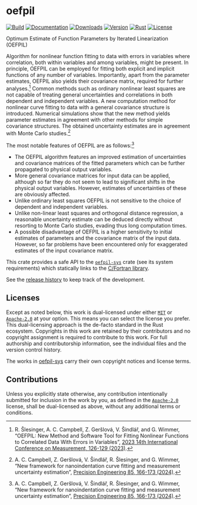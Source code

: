 # oefpil

[![Build][]](https://github.com/qu1x/oefpil/actions/workflows/build.yml)
[![Documentation][]](https://docs.rs/oefpil)
[![Downloads][]](https://crates.io/crates/oefpil)
[![Version][]](https://crates.io/crates/oefpil)
[![Rust][]](https://www.rust-lang.org)
[![License][]](https://opensource.org/licenses)

[Build]: https://github.com/qu1x/oefpil/actions/workflows/build.yml/badge.svg
[Documentation]: https://docs.rs/oefpil/badge.svg
[Downloads]: https://img.shields.io/crates/d/oefpil.svg
[Version]: https://img.shields.io/crates/v/oefpil.svg
[Rust]: https://img.shields.io/badge/rust-v1.82.0-brightgreen.svg
[License]: https://img.shields.io/badge/License-MIT%2FApache--2.0-blue.svg

Optimum Estimate of Function Parameters by Iterated Linearization (OEFPIL)

Algorithm for nonlinear function fitting to data with errors in variables where correlation,
both within variables and among variables, might be present. In principle, OEFPIL can be
employed for fitting both explicit and implicit functions of any number of variables.
Importantly, apart from the parameter estimates, OEFPIL also yields their covariance matrix,
required for further analyses.[^1] Common methods such as ordinary nonlinear least squares are
not capable of treating general uncertainties and correlations in both dependent and independent
variables. A new computation method for nonlinear curve fitting to data with a general
covariance structure is introduced. Numerical simulations show that the new method yields
parameter estimates in agreement with other methods for simple covariance structures. The
obtained uncertainty estimates are in agreement with Monte Carlo studies.[^2]

The most notable features of OEFPIL are as follows:[^2]

  * The OEFPIL algorithm features an improved estimation of uncertainties and covariance
    matrices of the fitted parameters which can be further propagated to physical output
    variables.
  * More general covariance matrices for input data can be applied, although so far they do not
    seem to lead to significant shifts in the physical output variables. However, estimates of
    uncertainties of these are obviously affected.
  * Unlike ordinary least squares OEFPIL is not sensitive to the choice of dependent and
    independent variables.
  * Unlike non-linear least squares and orthogonal distance regression, a reasonable uncertainty
    estimate can be deduced directly without resorting to Monte Carlo studies, evading thus long
    computation times.
  * A possible disadvantage of OEFPIL is a higher sensitivity to initial estimates of parameters
    and the covariance matrix of the input data. However, so far problems have been encountered
    only for exaggerated estimates of the input covariance matrix.

[^1]: R. Šlesinger, A. C. Campbell, Z. Geršlová, V. Šindlář, and G. Wimmer, “OEFPIL: New Method
and Software Tool for Fitting Nonlinear Functions to Correlated Data With Errors in Variables”,
[2023 14th International Conference on Measurement, 126-129
(2023)](https://doi.org/10.23919/MEASUREMENT59122.2023.10164444).

[^2]: A. C. Campbell, Z. Geršlová, V. Šindlář, R. Šlesinger, and G. Wimmer, “New framework for
nanoindentation curve fitting and measurement uncertainty estimation”, [Precision Engineering
85, 166-173 (2024)](https://doi.org/10.1016/j.precisioneng.2023.10.001).

This crate provides a safe API to the [`oefpil-sys`] crate (see its system requirements) which
statically links to the [C/Fortran library].

See the [release history](RELEASES.md) to keep track of the development.

[`oefpil-sys`]: https://crates.io/crates/oefpil-sys
[C/Fortran library]: https://gitlab.com/cmi6014/oefpil

## Licenses

Except as noted below, this work is dual-licensed under either [`MIT`] or [`Apache-2.0`] at your
option. This means you can select the license you prefer. This dual-licensing approach is the
de-facto standard in the Rust ecosystem. Copyrights in this work are retained by their contributors
and no copyright assignment is required to contribute to this work. For full authorship and
contributorship information, see the individual files and the version control history.

The works in [oefpil-sys](oefpil-sys) carry their own copyright notices and license terms.

[`MIT`]: LICENSE-MIT
[`Apache-2.0`]: LICENSE-APACHE

## Contributions

Unless you explicitly state otherwise, any contribution intentionally submitted for inclusion in the
work by you, as defined in the [`Apache-2.0`] license, shall be dual-licensed as above, without any
additional terms or conditions.
